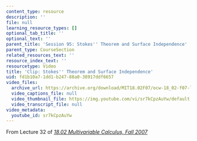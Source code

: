 ```yaml
---
content_type: resource
description: ''
file: null
learning_resource_types: []
optional_tab_title: ''
optional_text: ''
parent_title: 'Session 95: Stokes'' Theorem and Surface Independence'
parent_type: CourseSection
related_resources_text: ''
resource_index_text: ''
resourcetype: Video
title: 'Clip: Stokes'' Theorem and Surface Independence'
uid: fd1b10a7-1dd1-b247-88a0-38917ddf6657
video_files:
  archive_url: https://archive.org/download/MIT18.02F07/ocw-18_02-f07-lec32_300k.mp4
  video_captions_file: null
  video_thumbnail_file: https://img.youtube.com/vi/sr7kCpzAuYw/default.jpg
  video_transcript_file: null
video_metadata:
  youtube_id: sr7kCpzAuYw
---
```


From Lecture 32 of [_18.02 Multivariable Calculus, Fall 2007_](/courses/18-02-multivariable-calculus-fall-2007/pages/video-lectures)